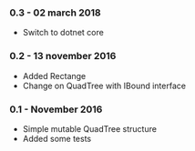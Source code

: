 ### 0.3 - 02 march 2018
* Switch to dotnet core

### 0.2 - 13 november 2016
* Added Rectange
* Change on QuadTree with IBound interface

### 0.1 - November 2016
* Simple mutable QuadTree structure
* Added some tests
